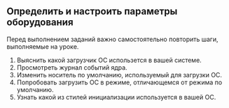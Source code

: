 ## Определить и настроить параметры оборудования

Перед выполнением заданий важно самостоятельно повторить шаги, выполняемые на уроке.

1) Выяснить какой загрузчик ОС использется в вашей системе.
2) Просмотреть журнал событий ядра.
3) Изменить носитель по умолчанию, используемый для загрузки ОС.
4) Попробовать загрузить ОС в режиме, отличающемся от режима по умолчанию.
5) Узнать какой из стилей инициализации используется в вашей ОС.
